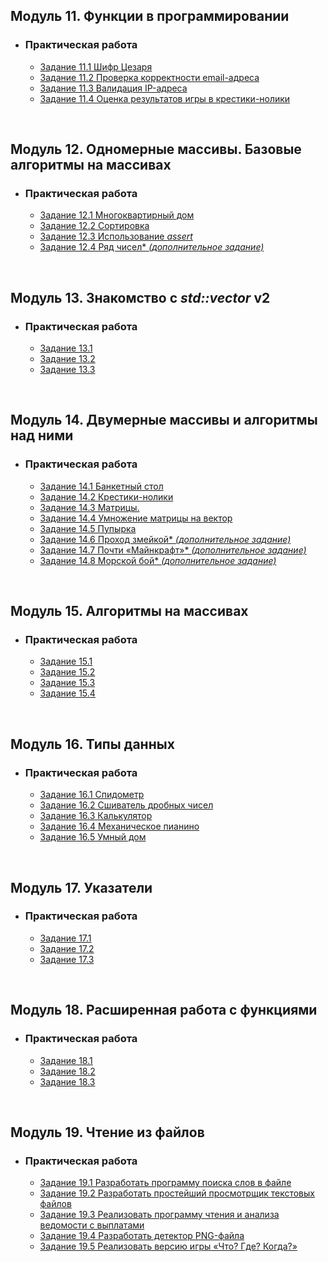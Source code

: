 
## **Модуль 11. Функции в программировании**
- ### **Практическая работа**
    - [Задание 11.1 Шифр Цезаря](Module-11/Task-1/src/main.cpp)
    - [Задание 11.2 Проверка корректности email-адреса](Module-11/Task-2/src/main.cpp)
    - [Задание 11.3 Валидация IP-адреса](Module-11/Task-3/src/main.cpp)
    - [Задание 11.4 Оценка результатов игры в крестики-нолики](Module-11/Task-4/src/main.cpp)

<br/>

## **Модуль 12. Одномерные массивы. Базовые алгоритмы на массивах**
- ### **Практическая работа**
    - [Задание 12.1 Многоквартирный дом](Module-12/Task-1/src/main.cpp)
    - [Задание 12.2 Сортировка](Module-12/Task-2/src/main.cpp)
    - [Задание 12.3 Использование *assert*](Module-12/Task-3/src/main.cpp)
    - [Задание 12.4 Ряд чисел\* *(дополнительное задание)*](Module-12/Task-4/src/main.cpp)

<br/>

## **Модуль 13. Знакомство с *std::vector* v2**
- ### **Практическая работа**
    - [Задание 13.1](Module-13/Task-1/src/main.cpp)
    - [Задание 13.2](Module-13/Task-2/src/main.cpp)
    - [Задание 13.3](Module-13/Task-3/src/main.cpp)

<br/>

## **Модуль 14. Двумерные массивы и алгоритмы над ними**
- ### **Практическая работа**
    - [Задание 14.1 Банкетный стол](Module-14/Task-1/src/main.cpp)
    - [Задание 14.2 Крестики-нолики](Module-14/Task-2/src/main.cpp)
    - [Задание 14.3 Матрицы.](Module-14/Task-3/src/main.cpp)
    - [Задание 14.4 Умножение матрицы на вектор](Module-14/Task-4/src/main.cpp)
    - [Задание 14.5 Пупырка](Module-14/Task-5/src/main.cpp)
    - [Задание 14.6 Проход змейкой\* *(дополнительное задание)*](Module-14/Task-6/src/main.cpp)
    - [Задание 14.7 Почти «Майнкрафт»\* *(дополнительное задание)*](Module-14/Task-7/src/main.cpp)
    - [Задание 14.8 Морской бой\* *(дополнительное задание)*](Module-14/Task-8/src/main.cpp)

<br/>

## **Модуль 15. Алгоритмы на массивах**
- ### **Практическая работа**
    - [Задание 15.1](Module-15/Task-1/src/main.cpp)
    - [Задание 15.2](Module-15/Task-2/src/main.cpp)
    - [Задание 15.3](Module-15/Task-3/src/main.cpp)
    - [Задание 15.4](Module-15/Task-4/src/main.cpp)

<br/>

## **Модуль 16. Типы данных**
- ### **Практическая работа**
    - [Задание 16.1 Спидометр](Module-16/Task-1/src/main.cpp)
    - [Задание 16.2 Сшиватель дробных чисел](Module-16/Task-2/src/main.cpp)
    - [Задание 16.3 Калькулятор](Module-16/Task-3/src/main.cpp)
    - [Задание 16.4 Механическое пианино](Module-16/Task-4/src/main.cpp)
    - [Задание 16.5 Умный дом](Module-16/Task-5/src/main.cpp)

<br/>

## **Модуль 17. Указатели**
- ### **Практическая работа**
    - [Задание 17.1](Module-17/Task-1/src/main.cpp)
    - [Задание 17.2](Module-17/Task-2/src/main.cpp)
    - [Задание 17.3](Module-17/Task-3/src/main.cpp)

<br/>

## **Модуль 18. Расширенная работа с функциями**
- ### **Практическая работа**
    - [Задание 18.1](Module-18/Task-1/src/main.cpp)
    - [Задание 18.2](Module-18/Task-2/src/main.cpp)
    - [Задание 18.3](Module-18/Task-3/src/main.cpp)

<br/>

## **Модуль 19. Чтение из файлов**
- ### **Практическая работа**
    - [Задание 19.1 Разработать программу поиска слов в файле](Module-19/Task-1/src/main.cpp)
    - [Задание 19.2 Разработать простейший просмотрщик текстовых файлов](Module-19/Task-2/src/main.cpp)
    - [Задание 19.3 Реализовать программу чтения и анализа ведомости с выплатами](Module-19/Task-3/src/main.cpp)
    - [Задание 19.4 Разработать детектор PNG-файла](Module-19/Task-4/src/main.cpp)
    - [Задание 19.5 Реализовать версию игры «Что? Где? Когда?»](Module-19/Task-5/src/main.cpp)

